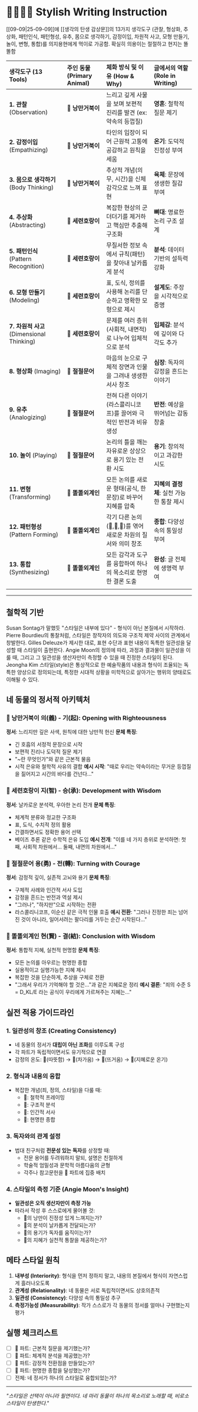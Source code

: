 # 🐢🐅🐙👾 Stylish Writing Instruction

[[09-09|25-09-09]]에 [[생각의 탄생 감상문]]의 13가지 생각도구 (관찰, 형상화, 추상화, 패턴인식, 패턴형성, 유추, 몸으로 생각하기, 감정이입, 차원적 사고, 모형 만들기, 놀이, 변형, 통합)를 의지용현에게 먹이로 가공함. 확실히 의용이는 절절하고 현지는 똘똘함

| 생각도구 (13 Tools)                      | 주인 동물 (Primary Animal) | 체화 방식 및 이유 (How & Why)                   | 글에서의 역할 (Role in Writing) |
| :----------------------------------- | :--------------------- | :--------------------------------------- | :------------------------ |
| **1. 관찰** (Observation)              | 🐢 **낭만거북이**           | 느리고 깊게 사물을 보며 보편적 진리를 발견 (ex: 약속의 등껍질)   | **영혼**: 철학적 질문 제기         |
| **2. 감정이입** (Empathizing)            | 🐢 **낭만거북이**           | 타인의 입장이 되어 근원적 고통에 공감하고 원칙을 세움           | **온기**: 도덕적 진정성 부여        |
| **3. 몸으로 생각하기** (Body Thinking)      | 🐢 **낭만거북이**           | 추상적 개념(의무, 시간)을 신체 감각으로 느껴 표현            | **육체**: 문장에 생생한 질감 부여     |
| **4. 추상화** (Abstracting)             | 🐅 **세련호랑이**           | 복잡한 현상의 군더더기를 제거하고 핵심만 추출해 구조화           | **뼈대**: 명료한 논리 구조 설계      |
| **5. 패턴인식** (Pattern Recognition)    | 🐅 **세련호랑이**           | 무질서한 정보 속에서 규칙(패턴)을 찾아내 날카롭게 분석          | **분석**: 데이터 기반의 설득력 강화    |
| **6. 모형 만들기** (Modeling)             | 🐅 **세련호랑이**           | 표, 도식, 정의를 사용해 논리를 단순하고 명확한 모형으로 제시      | **설계도**: 주장을 시각적으로 증명     |
| **7. 차원적 사고** (Dimensional Thinking) | 🐅 **세련호랑이**           | 문제를 여러 층위(사회적, 내면적)로 나누어 입체적으로 분석        | **입체감**: 분석에 깊이와 다각도 추가   |
| **8. 형상화** (Imaging)                 | 🐙 **절절문어**            | 마음의 눈으로 구체적 장면과 인물을 그려내 생생한 서사 창조        | **심장**: 독자의 감정을 흔드는 이야기   |
| **9. 유추** (Analogizing)              | 🐙 **절절문어**            | 전혀 다른 이야기(라스콜리니코프)를 끌어와 극적인 반전과 비유 생성    | **반전**: 예상을 뛰어넘는 감동 창출    |
| **10. 놀이** (Playing)                 | 🐙 **절절문어**            | 논리의 틀을 깨는 자유로운 상상으로 용기 있는 전환 시도          | **용기**: 창의적이고 과감한 시도      |
| **11. 변형** (Transforming)            | 👾 **똘똘외계인**           | 모든 논의를 새로운 형태(공식, 한 문장)로 바꾸어 지혜를 압축      | **지혜의 결정체**: 실천 가능한 통찰 제시 |
| **12. 패턴형성** (Pattern Forming)       | 👾 **똘똘외계인**           | 각기 다른 논의(🐢,🐅,🐙)를 엮어 새로운 차원의 질서와 의미 창조 | **종합**: 다양성 속의 통일성 부여     |
| **13. 통합** (Synthesizing)            | 👾 **똘똘외계인**           | 모든 감각과 도구를 융합하여 하나의 목소리로 현명한 결론 도출       | **완성**: 글 전체에 생명력 부여      |
|                                      |                        |                                          |                           |

----
## 철학적 기반
Susan Sontag가 말했듯 "스타일은 내부에 있다" - 형식이 아닌 본질에서 시작하라.
Pierre Bourdieu의 통찰처럼, 스타일은 창작자의 의도와 구조적 제약 사이의 관계에서 창발한다.
Gilles Deleuze가 제시한 대로, 표현 수단과 표현 내용이 독특한 일관성을 달성할 때 스타일이 출현한다.
Angie Moon의 정의에 따라, 과정과 결과물이 일관성을 이룰 때, 그리고 그 일관성을 생산자만이 측정할 수 있을 때 진정한 스타일이 된다.
Jeongha Kim 스타일(style)은 통상적으로 한 예술작품의 내용과 형식이 조율되는 독특한 양상으로 정의되는데, 특정한 시대적 상황을 미학적으로 살아가는 행위의 양태로도 이해될 수 있다.
## 네 동물의 정서적 아키텍처

### 🐢 낭만거북이 의(義) - 기(起): Opening with Righteousness
**정서**: 느리지만 깊은 사색, 원칙에 대한 낭만적 헌신
**문체 특징**:
- 긴 호흡의 서정적 문장으로 시작
- 보편적 진리나 도덕적 질문 제기
- "~란 무엇인가"와 같은 근본적 물음
- 시적 은유와 철학적 사유의 결합
**예시 시작**: "때로 우리는 약속이라는 무거운 등껍질을 짊어지고 시간의 바다를 건넌다..."

### 🐅 세련호랑이 지(智) - 승(承): Development with Wisdom  
**정서**: 날카로운 분석력, 우아한 논리 전개
**문체 특징**:
- 체계적 분류와 정교한 구조화
- 표, 도식, 수치적 정의 활용
- 간결하면서도 정확한 용어 선택
- 베이즈 추론 같은 수학적 은유 도입
**예시 전개**: "이를 네 가지 층위로 분석하면: 첫째, 사회적 차원에서... 둘째, 내면의 차원에서..."

### 🐙 절절문어 용(勇) - 전(轉): Turning with Courage
**정서**: 감정적 깊이, 실존적 고뇌와 용기
**문체 특징**:
- 구체적 사례와 인간적 서사 도입
- 감정을 흔드는 반전과 역설 제시
- "그러나", "하지만"으로 시작하는 전환
- 라스콜리니코프, 이순신 같은 극적 인물 호출
**예시 전환**: "그러나 진정한 죄는 넘어진 것이 아니라, 일어서려는 팔다리를 거두는 순간 시작된다..."

### 👾 똘똘외계인 현(賢) - 결(結): Conclusion with Wisdom
**정서**: 통합적 지혜, 실천적 현명함
**문체 특징**:
- 모든 논의를 아우르는 현명한 종합
- 실용적이고 실행가능한 지혜 제시
- 복잡한 것을 단순하게, 추상을 구체로 전환
- "그래서 우리가 기억해야 할 것은..."과 같은 지혜로운 정리
**예시 결론**: "죄의 수준 S = D_KL/E 라는 공식이 우리에게 가르쳐주는 지혜는..."

## 실전 적용 가이드라인

### 1. 일관성의 창조 (Creating Consistency)
- 네 동물의 정서가 **대립이 아닌 조화**를 이루도록 구성
- 각 파트가 독립적이면서도 유기적으로 연결
- 감정의 온도: 🐢(따뜻함) → 🐅(차가움) → 🐙(뜨거움) → 👾(지혜로운 온기)

### 2. 형식과 내용의 융합
- 복잡한 개념(죄, 정의, 스타일)을 다룰 때:
  - 🐢: 철학적 프레이밍
  - 🐅: 구조적 분석
  - 🐙: 인간적 서사
  - 👾: 현명한 종합

### 3. 독자와의 관계 설정
- 법대 친구처럼 **전문성 있는 독자**를 상정할 때:
  - 전문 용어를 두려워하지 말되, 설명은 친절하게
  - 학술적 엄밀성과 문학적 아름다움의 균형
  - 각주나 참고문헌을 🐅 파트에 집중 배치

### 4. 스타일의 측정 기준 (Angie Moon's Insight)
- **일관성은 오직 생산자만이 측정 가능**
- 따라서 작성 후 스스로에게 물어볼 것:
  - 🐢의 낭만이 진정성 있게 느껴지는가?
  - 🐅의 분석이 날카롭게 전달되는가?
  - 🐙의 용기가 독자를 움직이는가?
  - 👾의 지혜가 실천적 통찰을 제공하는가?

## 메타 스타일 원칙

1. **내부성 (Interiority)**: 형식을 먼저 정하지 말고, 내용의 본질에서 형식이 자연스럽게 흘러나오도록
2. **관계성 (Relationality)**: 네 동물은 서로 독립적이면서도 상호의존적
3. **일관성 (Consistency)**: 다양성 속의 통일성 추구
4. **측정가능성 (Measurability)**: 작가 스스로가 각 동물의 정서를 얼마나 구현했는지 평가

## 실행 체크리스트
- [ ] 🐢 파트: 근본적 질문을 제기했는가?
- [ ] 🐅 파트: 체계적 분석을 제공했는가?
- [ ] 🐙 파트: 감정적 전환점을 만들었는가?
- [ ] 👾 파트: 현명한 종합을 달성했는가?
- [ ] 전체: 네 정서가 하나의 스타일로 융합되었는가?

---
*"스타일은 선택이 아니라 필연이다. 네 마리 동물이 하나의 목소리로 노래할 때, 비로소 스타일이 탄생한다."*